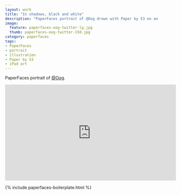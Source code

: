 ```yaml
---
layout: work
title: "In shadows, black and white"
description: "PaperFaces portrait of @Oog drawn with Paper by 53 on an iPad."
image: 
  feature: paperfaces-oog-twitter-lg.jpg
  thumb: paperfaces-oog-twitter-150.jpg
category: paperfaces
tags: 
- PaperFaces
- portrait
- illustration
- Paper by 53
- iPad art
---
```


PaperFaces portrait of [@Oog](http://twitter.com/Oog).

<iframe width="560" height="315" src="http://www.youtube.com/embed/bHp3aHMQxA0" frameborder="0"> </iframe>

{% include paperfaces-boilerplate.html %}